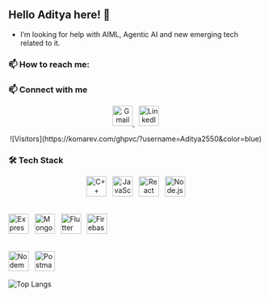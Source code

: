 ## Hello Aditya here! 👋

<!--
**Aditya2550/Aditya2550** is a ✨ _special_ ✨ repository because its `README.md` (this file) appears on your GitHub profile.

Here are some ideas to get you started:

-> 🔭 I’m currently working on ...
- 🌱 I’m currently learning ...
- 👯 I’m looking to collaborate on ...
- 🤔 I’m looking for help with AI 
- 💬 Ask me about ...
- 📫 How to reach me: ...
- 😄 Pronouns: ...
- ⚡ Fun fact: ...
-->
- I’m looking for help with AIML, Agentic AI and new emerging tech related to it.


### 📫 How to reach me: 
### 📫 Connect with me

<p align="center">
  <a href="mailto:adidev2550@gmail.com">
    <img src="https://cdn.jsdelivr.net/gh/devicons/devicon/icons/google/google-original.svg" width="40" height="40" alt="Gmail"/>
  </a> &nbsp;
  <a href="https://www.linkedin.com/in/your-linkedin-handle/](https://www.linkedin.com/in/aditya-valsangkar-303b14314/">
    <img src="https://cdn.jsdelivr.net/gh/devicons/devicon/icons/linkedin/linkedin-original.svg" width="40" height="40" alt="LinkedIn"/>
  </a>
</p>

<p align="center">
  ![Visitors](https://komarev.com/ghpvc/?username=Aditya2550&color=blue)
</p>



### 🛠 Tech Stack

<p align="center">
  <!-- Top Row -->
  <img src="https://cdn.jsdelivr.net/gh/devicons/devicon/icons/cplusplus/cplusplus-original.svg" width="40" height="40" alt="C++"/> &nbsp;
  <img src="https://cdn.jsdelivr.net/gh/devicons/devicon/icons/javascript/javascript-original.svg" width="40" height="40" alt="JavaScript"/> &nbsp;
  <img src="https://cdn.jsdelivr.net/gh/devicons/devicon/icons/react/react-original.svg" width="40" height="40" alt="React"/> &nbsp;
  <img src="https://cdn.jsdelivr.net/gh/devicons/devicon/icons/nodejs/nodejs-original.svg" width="40" height="40" alt="Node.js"/> <br><br>

  <!-- Middle Row -->
  <img src="https://cdn.jsdelivr.net/gh/devicons/devicon/icons/express/express-original.svg" width="40" height="40" alt="Express"/> &nbsp;
  <img src="https://cdn.jsdelivr.net/gh/devicons/devicon/icons/mongodb/mongodb-original.svg" width="40" height="40" alt="MongoDB"/> &nbsp;
  <img src="https://cdn.jsdelivr.net/gh/devicons/devicon/icons/flutter/flutter-original.svg" width="40" height="40" alt="Flutter"/> &nbsp;
  <img src="https://cdn.jsdelivr.net/gh/devicons/devicon/icons/firebase/firebase-plain.svg" width="40" height="40" alt="Firebase"/> <br><br>

  <!-- Bottom Row -->
  <img src="https://cdn.jsdelivr.net/gh/devicons/devicon/icons/nodemon/nodemon-original.svg" width="40" height="40" alt="Nodemon"/> &nbsp;
  <img src="https://cdn.jsdelivr.net/gh/devicons/devicon/icons/postman/postman-original.svg" width="40" height="40" alt="Postman"/>
</p>

![Top Langs](https://github-readme-stats.vercel.app/api/top-langs/?username=Aditya2550&layout=compact&theme=radical)
